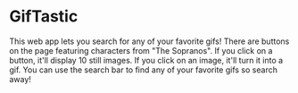 # GifTastic

This web app lets you search for any of your favorite gifs! There are buttons on the page featuring characters from "The Sopranos". If you click on a button, it'll display 10 still images. If you click on an image, it'll turn it into a gif. You can use the search bar to find any of your favorite gifs so search away!
